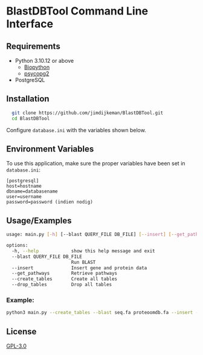 
# BlastDBTool Command Line Interface


## Requirements
- Python 3.10.12 or above
    - [Biopython](https://biopython.org/)
    - [psycopg2](https://pypi.org/project/psycopg2/)
- PostgreSQL
## Installation


```bash
  git clone https://github.com/jimdijkeman/BlastDBTool.git
  cd BlastDBTool
```
Configure `database.ini` with the variables shown below.
## Environment Variables

To use this application, make sure the proper variables have been set in `database.ini`:

```
[postgresql]
host=hostname
dbname=databasename
user=username
password=password (indien nodig)
```

## Usage/Examples

```bash
usage: main.py [-h] [--blast QUERY_FILE DB_FILE] [--insert] [--get_pathways] [--create_tables] [--drop_tables]

options:
  -h, --help            show this help message and exit
  --blast QUERY_FILE DB_FILE
                        Run BLAST
  --insert              Insert gene and protein data
  --get_pathways        Retrieve pathways
  --create_tables       Create all tables
  --drop_tables         Drop all tables
```

### Example:
```bash
python3 main.py --create_tables --blast seq.fa proteoomdb.fa --insert --get_pathways
```


## License

[GPL-3.0](https://choosealicense.com/licenses/gpl-3.0/)


